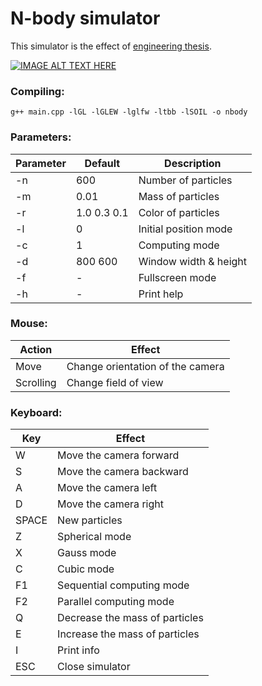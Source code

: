 # N-body simulator

This simulator is the effect of [engineering thesis](https://github.com/matb4r/praca-inzynierska).

[![IMAGE ALT TEXT HERE](http://img.youtube.com/vi/Qwm_4tMCfNU/0.jpg)](https://www.youtube.com/watch?v=Qwm_4tMCfNU)

### Compiling:
```
g++ main.cpp -lGL -lGLEW -lglfw -ltbb -lSOIL -o nbody
```

### Parameters:

|Parameter|Default|Description|
|-------------|-------------|-------------|
|-n|600|Number of particles|
|-m|0.01|Mass of particles|
|-r|1.0 0.3 0.1|Color of particles|
|-l|0|Initial position mode|
|-c|1|Computing mode|
|-d|800 600|Window width & height|
|-f|-|Fullscreen mode|
|-h|-|Print help|

### Mouse:

| Action        | Effect           |
| ------------- |-------------|
|Move|Change orientation of the camera|
|Scrolling|Change field of view|

### Keyboard:

| Key        | Effect           |
| ------------- |-------------|
|W|Move the camera forward|
|S|Move the camera backward|
|A|Move the camera left|
|D|Move the camera right|
|SPACE|New particles|
|Z|Spherical mode|
|X|Gauss mode|
|C|Cubic mode|
|F1|Sequential computing mode|
|F2|Parallel computing mode|
|Q|Decrease the mass of particles|
|E|Increase the mass of particles|
|I|Print info|
|ESC|Close simulator|
